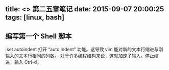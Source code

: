 title: <<The Linux Command Line>> 第二五章笔记
date: 2015-09-07 20:00:25
tags: [linux, bash]
---
## 编写第一个 Shell 脚本
:set autoindent
打开 “auto indent” 功能。这导致 vim 能对新的文本行缩进与刚输入的文本行相同的列数。 
对于许多编程结构来说，这就加速了输入。停止缩进，输入 Ctrl-d。

